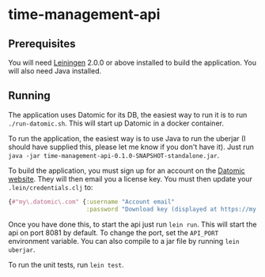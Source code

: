 # time-management-api

## Prerequisites

You will need [Leiningen][] 2.0.0 or above installed to build the application. You will also need Java installed.

[leiningen]: https://github.com/technomancy/leiningen

## Running

The application uses Datomic for its DB, the easiest way to run it is to run `./run-datomic.sh`. This will start up Datomic in a docker container.

To run the application, the easiest way is to use Java to run the uberjar (I should have supplied this, please let me know if you don't have it). 
Just run `java -jar time-management-api-0.1.0-SNAPSHOT-standalone.jar`.

To build the application, you must sign up for an account on the [Datomic website](https://my.datomic.com/account/create).
They will then email you a license key. 
You must then update your `.lein/credentials.clj` to:
```clojure
{#"my\.datomic\.com" {:username "Account email"
                      :password "Download key (displayed at https://my.datomic.com/account)"}}
```
Once you have done this, to start the api just run `lein run`. 
This will start the api on port 8081 by default. To change the port, set the `API_PORT` environment variable. 
You can also compile to a jar file by running `lein uberjar`.

To run the unit tests, run `lein test`.
